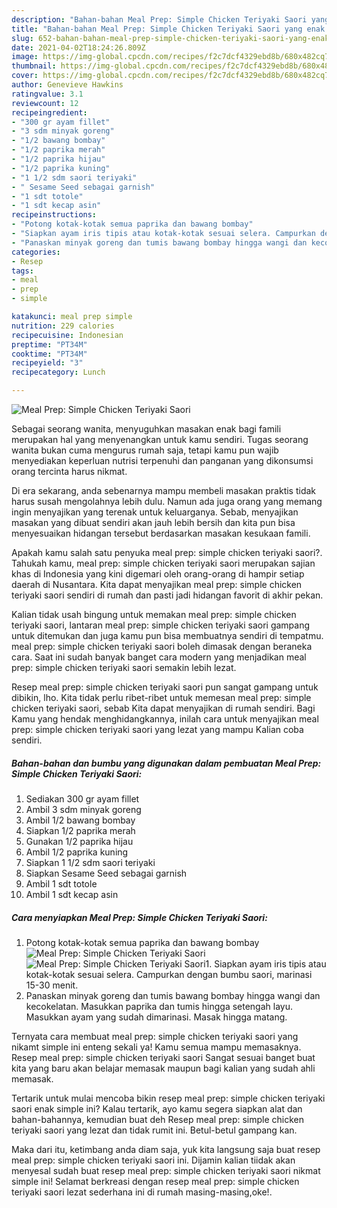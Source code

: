 ```yaml
---
description: "Bahan-bahan Meal Prep: Simple Chicken Teriyaki Saori yang enak Untuk Jualan"
title: "Bahan-bahan Meal Prep: Simple Chicken Teriyaki Saori yang enak Untuk Jualan"
slug: 652-bahan-bahan-meal-prep-simple-chicken-teriyaki-saori-yang-enak-untuk-jualan
date: 2021-04-02T18:24:26.809Z
image: https://img-global.cpcdn.com/recipes/f2c7dcf4329ebd8b/680x482cq70/meal-prep-simple-chicken-teriyaki-saori-foto-resep-utama.jpg
thumbnail: https://img-global.cpcdn.com/recipes/f2c7dcf4329ebd8b/680x482cq70/meal-prep-simple-chicken-teriyaki-saori-foto-resep-utama.jpg
cover: https://img-global.cpcdn.com/recipes/f2c7dcf4329ebd8b/680x482cq70/meal-prep-simple-chicken-teriyaki-saori-foto-resep-utama.jpg
author: Genevieve Hawkins
ratingvalue: 3.1
reviewcount: 12
recipeingredient:
- "300 gr ayam fillet"
- "3 sdm minyak goreng"
- "1/2 bawang bombay"
- "1/2 paprika merah"
- "1/2 paprika hijau"
- "1/2 paprika kuning"
- "1 1/2 sdm saori teriyaki"
- " Sesame Seed sebagai garnish"
- "1 sdt totole"
- "1 sdt kecap asin"
recipeinstructions:
- "Potong kotak-kotak semua paprika dan bawang bombay"
- "Siapkan ayam iris tipis atau kotak-kotak sesuai selera. Campurkan dengan bumbu saori, marinasi 15-30 menit."
- "Panaskan minyak goreng dan tumis bawang bombay hingga wangi dan kecokelatan. Masukkan paprika dan tumis hingga setengah layu. Masukkan ayam yang sudah dimarinasi. Masak hingga matang."
categories:
- Resep
tags:
- meal
- prep
- simple

katakunci: meal prep simple 
nutrition: 229 calories
recipecuisine: Indonesian
preptime: "PT34M"
cooktime: "PT34M"
recipeyield: "3"
recipecategory: Lunch

---
```



![Meal Prep: Simple Chicken Teriyaki Saori](https://img-global.cpcdn.com/recipes/f2c7dcf4329ebd8b/680x482cq70/meal-prep-simple-chicken-teriyaki-saori-foto-resep-utama.jpg)

Sebagai seorang wanita, menyuguhkan masakan enak bagi famili merupakan hal yang menyenangkan untuk kamu sendiri. Tugas seorang  wanita bukan cuma mengurus rumah saja, tetapi kamu pun wajib menyediakan keperluan nutrisi terpenuhi dan panganan yang dikonsumsi orang tercinta harus nikmat.

Di era  sekarang, anda sebenarnya mampu membeli masakan praktis tidak harus susah mengolahnya lebih dulu. Namun ada juga orang yang memang ingin menyajikan yang terenak untuk keluarganya. Sebab, menyajikan masakan yang dibuat sendiri akan jauh lebih bersih dan kita pun bisa menyesuaikan hidangan tersebut berdasarkan masakan kesukaan famili. 



Apakah kamu salah satu penyuka meal prep: simple chicken teriyaki saori?. Tahukah kamu, meal prep: simple chicken teriyaki saori merupakan sajian khas di Indonesia yang kini digemari oleh orang-orang di hampir setiap daerah di Nusantara. Kita dapat menyajikan meal prep: simple chicken teriyaki saori sendiri di rumah dan pasti jadi hidangan favorit di akhir pekan.

Kalian tidak usah bingung untuk memakan meal prep: simple chicken teriyaki saori, lantaran meal prep: simple chicken teriyaki saori gampang untuk ditemukan dan juga kamu pun bisa membuatnya sendiri di tempatmu. meal prep: simple chicken teriyaki saori boleh dimasak dengan beraneka cara. Saat ini sudah banyak banget cara modern yang menjadikan meal prep: simple chicken teriyaki saori semakin lebih lezat.

Resep meal prep: simple chicken teriyaki saori pun sangat gampang untuk dibikin, lho. Kita tidak perlu ribet-ribet untuk memesan meal prep: simple chicken teriyaki saori, sebab Kita dapat menyajikan di rumah sendiri. Bagi Kamu yang hendak menghidangkannya, inilah cara untuk menyajikan meal prep: simple chicken teriyaki saori yang lezat yang mampu Kalian coba sendiri.

<!--inarticleads1-->

##### Bahan-bahan dan bumbu yang digunakan dalam pembuatan Meal Prep: Simple Chicken Teriyaki Saori:

1. Sediakan 300 gr ayam fillet
1. Ambil 3 sdm minyak goreng
1. Ambil 1/2 bawang bombay
1. Siapkan 1/2 paprika merah
1. Gunakan 1/2 paprika hijau
1. Ambil 1/2 paprika kuning
1. Siapkan 1 1/2 sdm saori teriyaki
1. Siapkan  Sesame Seed sebagai garnish
1. Ambil 1 sdt totole
1. Ambil 1 sdt kecap asin




<!--inarticleads2-->

##### Cara menyiapkan Meal Prep: Simple Chicken Teriyaki Saori:

1. Potong kotak-kotak semua paprika dan bawang bombay
<img src="https://img-global.cpcdn.com/steps/04894a03faa4aab1/160x128cq70/meal-prep-simple-chicken-teriyaki-saori-langkah-memasak-1-foto.jpg" alt="Meal Prep: Simple Chicken Teriyaki Saori"><img src="https://img-global.cpcdn.com/steps/b5b3df942809b924/160x128cq70/meal-prep-simple-chicken-teriyaki-saori-langkah-memasak-1-foto.jpg" alt="Meal Prep: Simple Chicken Teriyaki Saori">1. Siapkan ayam iris tipis atau kotak-kotak sesuai selera. Campurkan dengan bumbu saori, marinasi 15-30 menit.
1. Panaskan minyak goreng dan tumis bawang bombay hingga wangi dan kecokelatan. Masukkan paprika dan tumis hingga setengah layu. Masukkan ayam yang sudah dimarinasi. Masak hingga matang.




Ternyata cara membuat meal prep: simple chicken teriyaki saori yang nikamt simple ini enteng sekali ya! Kamu semua mampu memasaknya. Resep meal prep: simple chicken teriyaki saori Sangat sesuai banget buat kita yang baru akan belajar memasak maupun bagi kalian yang sudah ahli memasak.

Tertarik untuk mulai mencoba bikin resep meal prep: simple chicken teriyaki saori enak simple ini? Kalau tertarik, ayo kamu segera siapkan alat dan bahan-bahannya, kemudian buat deh Resep meal prep: simple chicken teriyaki saori yang lezat dan tidak rumit ini. Betul-betul gampang kan. 

Maka dari itu, ketimbang anda diam saja, yuk kita langsung saja buat resep meal prep: simple chicken teriyaki saori ini. Dijamin kalian tiidak akan menyesal sudah buat resep meal prep: simple chicken teriyaki saori nikmat simple ini! Selamat berkreasi dengan resep meal prep: simple chicken teriyaki saori lezat sederhana ini di rumah masing-masing,oke!.

